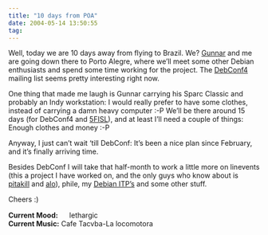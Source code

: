 ```yaml
---
title: "10 days from POA"
date: 2004-05-14 13:50:55
tag: 
---
```

<p>Well, today we are 10 days away from flying to Brazil. We? <a href="http://www.gwolf.cx/">Gunnar</a> and me are going down there to Porto Alegre, where we&#8217;ll meet some other Debian enthusiasts and spend some time working for the project. The <a href="http://www.debconf.org/debconf4">DebConf4</a> mailing list seems pretty interesting right now.</p>

<p>One thing that made me laugh is Gunnar carrying his Sparc Classic and probably an Indy workstation: I would really prefer to have some clothes, instead of carrying a damn heavy computer :-P We&#8217;ll be there around 15 days (for DebConf4 and <a href="http://www.softwarelivre.org/forum2004/">5FISL</a>), and at least I&#8217;ll need a couple of things: Enough clothes and money :-P</p>

<p>Anyway, I just can&#8217;t wait &#8216;till DebConf: It&#8217;s been a nice plan since February, and it&#8217;s finally arriving time.</p>

<p>Besides DebConf I will take that half-month to work a little more on linevents (this a project I have worked on, and the only guys who know about is <a href="http://www.pitakill.net/">pitakill</a> and <a href="http://www.alobbs.com/">alo</a>), phile, my <a href="http://bugs.debian.org/from:damog@damog.net">Debian ITP&#8217;s</a> and some other stuff.</p>

<p>Cheers :)</p>

<p><strong>Current Mood:</strong> <img width="15" height="15" src="http://stat.livejournal.com/img/mood/growf/smileys/blah.gif"/> lethargic<br/><strong>Current Music:</strong> Cafe Tacvba-La locomotora</p>
